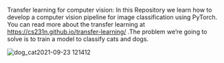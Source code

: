 Transfer learning for computer vision:
In this Repository we learn how to develop a computer vision pipeline for image classification using PyTorch.
You can read more about the transfer learning at https://cs231n.github.io/transfer-learning/
 .The problem we’re going to solve  is to train a model to classify cats and dogs. 
 
 ![dog_cat2021-09-23 121412](https://user-images.githubusercontent.com/90215881/134500114-13f270ca-f24f-4a45-a3d9-dfee394b4990.png)

 

